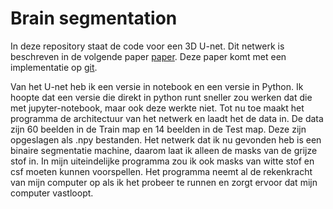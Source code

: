 # Brain segmentation

In deze repository staat de code voor een 3D U-net. Dit netwerk is beschreven in de volgende paper <a href="https://www.mdpi.com/2076-3417/9/3/404" target='_blank'>paper</a>. Deze paper komt met een implementatie op <a href="https://github.com/mrkolarik/3D-brain-segmentation" target='_blank'>git</a>. 

Van het U-net heb ik een versie in notebook en een versie in Python. Ik hoopte dat een versie die direkt in python runt sneller zou werken dat die met jupyter-notebook, maar ook deze werkte niet. Tot nu toe maakt het programma de architectuur van het netwerk en laadt het de data in. De data zijn 60 beelden in de Train map en 14 beelden in de Test map. Deze zijn opgeslagen als .npy bestanden. Het netwerk dat ik nu gevonden heb is een binaire segmentatie machine, daarom laat ik alleen de masks van de grijze stof in. In mijn uiteindelijke programma zou ik ook masks van witte stof en csf moeten kunnen voorspellen. Het programma neemt al de rekenkracht van mijn computer op als ik het probeer te runnen en zorgt ervoor dat mijn computer vastloopt. 
